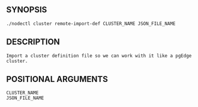## SYNOPSIS
    ./nodectl cluster remote-import-def CLUSTER_NAME JSON_FILE_NAME
 
## DESCRIPTION
    Import a cluster definition file so we can work with it like a pgEdge cluster.
 
## POSITIONAL ARGUMENTS
    CLUSTER_NAME
    JSON_FILE_NAME
